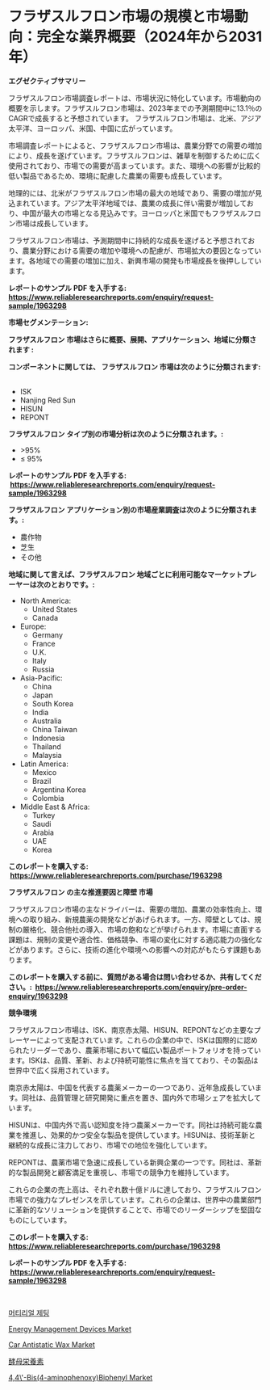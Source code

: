 <p><h1>フラザスルフロン市場の規模と市場動向：完全な業界概要（2024年から2031年）</h1></p><p><strong>エグゼクティブサマリー</strong></p>
<p><p>フラザスルフロン市場調査レポートは、市場状況に特化しています。市場動向の概要を示します。フラザスルフロン市場は、2023年までの予測期間中に13.1％のCAGRで成長すると予想されています。 フラザスルフロン市場は、北米、アジア太平洋、ヨーロッパ、米国、中国に広がっています。</p><p>市場調査レポートによると、フラザスルフロン市場は、農業分野での需要の増加により、成長を遂げています。フラザスルフロンは、雑草を制御するために広く使用されており、市場での需要が高まっています。また、環境への影響が比較的低い製品であるため、環境に配慮した農業の需要も成長しています。</p><p>地理的には、北米がフラザスルフロン市場の最大の地域であり、需要の増加が見込まれています。アジア太平洋地域では、農業の成長に伴い需要が増加しており、中国が最大の市場となる見込みです。ヨーロッパと米国でもフラザスルフロン市場は成長しています。</p><p>フラザスルフロン市場は、予測期間中に持続的な成長を遂げると予想されており、農業分野における需要の増加や環境への配慮が、市場拡大の要因となっています。各地域での需要の増加に加え、新興市場の開発も市場成長を後押ししています。</p></p>
<p><strong>レポートのサンプル PDF を入手する: <a href="https://www.reliableresearchreports.com/enquiry/request-sample/1963298">https://www.reliableresearchreports.com/enquiry/request-sample/1963298</a></strong></p>
<p><strong>市場セグメンテーション:</strong></p>
<p><strong> フラザスルフロン 市場はさらに概要、展開、アプリケーション、地域に分類されます :</strong></p>
<p><strong>コンポーネントに関しては、 フラザスルフロン 市場は次のように分類されます: &nbsp;</strong></p>
<p><ul><li>ISK</li><li>Nanjing Red Sun</li><li>HISUN</li><li>REPONT</li></ul></p>
<p><strong> フラザスルフロン タイプ別の市場分析は次のように分類されます。:</strong></p>
<p><ul><li>>95%</li><li>≤ 95%</li></ul></p>
<p><strong>レポートのサンプル PDF を入手する: &nbsp;<a href="https://www.reliableresearchreports.com/enquiry/request-sample/1963298">https://www.reliableresearchreports.com/enquiry/request-sample/1963298</a></strong></p>
<p><strong> フラザスルフロン アプリケーション別の市場産業調査は次のように分類されます。:</strong></p>
<p><ul><li>農作物</li><li>芝生</li><li>その他</li></ul></p>
<p><strong>地域に関して言えば、フラザスルフロン 地域ごとに利用可能なマーケットプレーヤーは次のとおりです。:</strong></p>
<p><ul>
    <li>
        North America:
        <ul>
            <li>United States</li>
            <li>Canada</li>
        </ul>
    </li>
    <li>
        Europe:
        <ul>
            <li>Germany</li>
            <li>France</li>
            <li>U.K.</li>
            <li>Italy</li>
            <li>Russia</li>
        </ul>
    </li>
    <li>
        Asia-Pacific:
        <ul>
            <li>China</li>
            <li>Japan</li>
            <li>South Korea</li>
            <li>India</li>
            <li>Australia</li>
            <li>China Taiwan</li>
            <li>Indonesia</li>
            <li>Thailand</li>
            <li>Malaysia</li>
        </ul>
    </li>
    <li>
        Latin America:
        <ul>
            <li>Mexico</li>
            <li>Brazil</li>
            <li>Argentina Korea</li>
            <li>Colombia</li>
        </ul>
    </li>
    <li>
        Middle East & Africa:
        <ul>
            <li>Turkey</li>
            <li>Saudi</li>
            <li>Arabia</li>
            <li>UAE</li>
            <li>Korea</li>
        </ul>
    </li>
    </ul></p>
<p><strong>このレポートを購入する: &nbsp;<a href="https://www.reliableresearchreports.com/purchase/1963298">https://www.reliableresearchreports.com/purchase/1963298</a></strong></p>
<p><strong>フラザスルフロン の主な推進要因と障壁 市場</strong></p>
<p><p>フラザスルフロン市場の主なドライバーは、需要の増加、農業の効率性向上、環境への取り組み、新規農薬の開発などがあげられます。一方、障壁としては、規制の厳格化、競合他社の導入、市場の飽和などが挙げられます。市場に直面する課題は、規制の変更や適合性、価格競争、市場の変化に対する適応能力の強化などがあります。さらに、技術の進化や環境への影響への対応がもたらす課題もあります。</p></p>
<p><strong>このレポートを購入する前に、質問がある場合は問い合わせるか、共有してください。:&nbsp; <a href="https://www.reliableresearchreports.com/enquiry/pre-order-enquiry/1963298">https://www.reliableresearchreports.com/enquiry/pre-order-enquiry/1963298</a></strong></p>
<p><strong>競争環境</strong></p>
<p><p>フラザスルフロン市場は、ISK、南京赤太陽、HISUN、REPONTなどの主要なプレーヤーによって支配されています。これらの企業の中で、ISKは国際的に認められたリーダーであり、農薬市場において幅広い製品ポートフォリオを持っています。ISKは、品質、革新、および持続可能性に焦点を当てており、その製品は世界中で広く採用されています。</p><p>南京赤太陽は、中国を代表する農薬メーカーの一つであり、近年急成長しています。同社は、品質管理と研究開発に重点を置き、国内外で市場シェアを拡大しています。</p><p>HISUNは、中国内外で高い認知度を持つ農薬メーカーです。同社は持続可能な農業を推進し、効果的かつ安全な製品を提供しています。HISUNは、技術革新と継続的な成長に注力しており、市場での地位を強化しています。</p><p>REPONTは、農薬市場で急速に成長している新興企業の一つです。同社は、革新的な製品開発と顧客満足を重視し、市場での競争力を維持しています。</p><p>これらの企業の売上高は、それぞれ数十億ドルに達しており、フラザスルフロン市場での強力なプレゼンスを示しています。これらの企業は、世界中の農業部門に革新的なソリューションを提供することで、市場でのリーダーシップを堅固なものにしています。</p></p>
<p><strong>このレポートを購入する: &nbsp; <a href="https://www.reliableresearchreports.com/purchase/1963298">https://www.reliableresearchreports.com/purchase/1963298</a></strong></p>
<p><strong>レポートのサンプル PDF を入手する: &nbsp;<a href="https://www.reliableresearchreports.com/enquiry/request-sample/1963298">https://www.reliableresearchreports.com/enquiry/request-sample/1963298</a></strong><strong></strong></p>
<p>&nbsp;</p>
<p><p><a href="https://github.com/FelipeGrrady654556/Market-Research-Report-List-1/blob/main/86682965884.md">머티리얼 제팅</a></p><p><a href="https://view.publitas.com/reportprime-1/energy-management-devices-market-dynamics-2024-2031-also-about-its-market-trends-projections-and-opportunities/">Energy Management Devices Market</a></p><p><a href="https://github.com/bmorecock/Market-Research-Report-List-2/blob/main/car-antistatic-wax-market.md">Car Antistatic Wax Market</a></p><p><a href="https://medium.com/@alicequigley2023/%E3%82%A4%E3%83%BC%E3%82%B9%E3%83%88%E6%A0%84%E9%A4%8A%E5%89%A4%E5%B8%82%E5%A0%B4%E8%AA%BF%E6%9F%BB%E3%83%AC%E3%83%9D%E3%83%BC%E3%83%88-%E3%81%9D%E3%81%AE%E6%AD%B4%E5%8F%B2%E3%81%A82031%E5%B9%B4%E3%81%BE%E3%81%A7%E3%81%AE%E4%BA%88%E6%B8%AC-8bee0dab6f4c">酵母栄養素</a></p><p><a href="https://issuu.com/reportprime-2/docs/44-bis4-aminophenoxybiphenyl-market-size-2030.pptx">4,4\'-Bis(4-aminophenoxy)Biphenyl Market</a></p></p>
